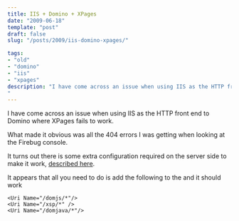 ```yaml
---
title: IIS + Domino + XPages
date: "2009-06-18"
template: "post"
draft: false
slug: "/posts/2009/iis-domino-xpages/"

tags:
- "old"
- "domino"
- "iis"
- "xpages"
description: "I have come across an issue when using IIS as the HTTP front end to Domino where XPages fails to work."
---
```

I have come across an issue when using IIS as the HTTP front end to Domino where XPages fails to work.

What made it obvious was all the 404 errors I was getting when looking at the Firebug console.

It turns out there is some extra configuration required on the server side to make it work, [described here](http://www-01.ibm.com/support/docview.wss?uid=swg21369735).

It appears that all you need to do is add the following to the <UriGroup> and it should work

    <Uri Name="/domjs/*"/>
    <Uri Name="/xsp/*" />
    <Uri Name="/domjava/*"/>